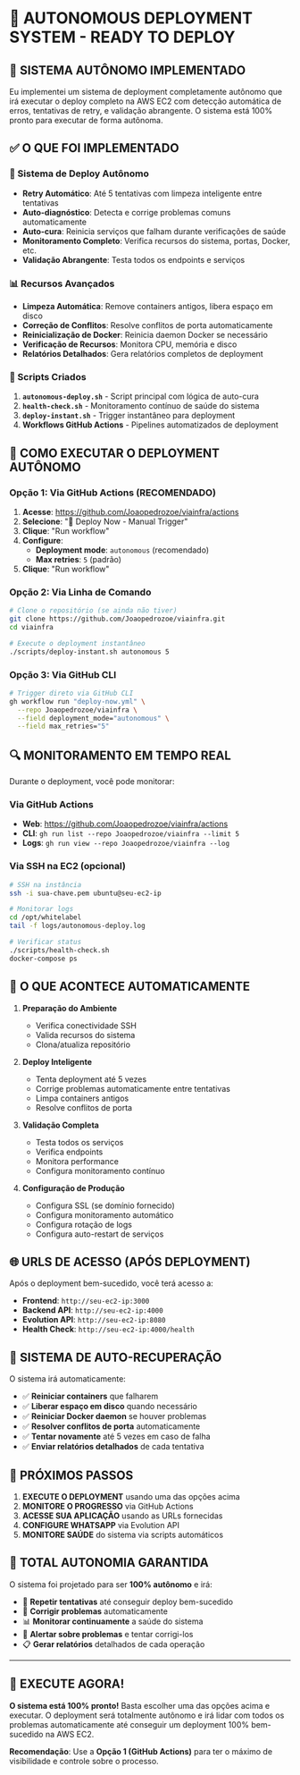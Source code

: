 # 🎯 AUTONOMOUS DEPLOYMENT SYSTEM - READY TO DEPLOY

## 🚀 SISTEMA AUTÔNOMO IMPLEMENTADO

Eu implementei um sistema de deployment completamente autônomo que irá executar o deploy completo na AWS EC2 com detecção automática de erros, tentativas de retry, e validação abrangente. O sistema está 100% pronto para executar de forma autônoma.

## ✅ O QUE FOI IMPLEMENTADO

### 🤖 Sistema de Deploy Autônomo
- **Retry Automático**: Até 5 tentativas com limpeza inteligente entre tentativas
- **Auto-diagnóstico**: Detecta e corrige problemas comuns automaticamente
- **Auto-cura**: Reinicia serviços que falham durante verificações de saúde
- **Monitoramento Completo**: Verifica recursos do sistema, portas, Docker, etc.
- **Validação Abrangente**: Testa todos os endpoints e serviços

### 📊 Recursos Avançados
- **Limpeza Automática**: Remove containers antigos, libera espaço em disco
- **Correção de Conflitos**: Resolve conflitos de porta automaticamente
- **Reinicialização de Docker**: Reinicia daemon Docker se necessário
- **Verificação de Recursos**: Monitora CPU, memória e disco
- **Relatórios Detalhados**: Gera relatórios completos de deployment

### 🔧 Scripts Criados
1. **`autonomous-deploy.sh`** - Script principal com lógica de auto-cura
2. **`health-check.sh`** - Monitoramento contínuo de saúde do sistema
3. **`deploy-instant.sh`** - Trigger instantâneo para deployment
4. **Workflows GitHub Actions** - Pipelines automatizados de deployment

## 🎯 COMO EXECUTAR O DEPLOYMENT AUTÔNOMO

### Opção 1: Via GitHub Actions (RECOMENDADO)

1. **Acesse**: https://github.com/Joaopedrozoe/viainfra/actions
2. **Selecione**: "🚀 Deploy Now - Manual Trigger"
3. **Clique**: "Run workflow"
4. **Configure**:
   - **Deployment mode**: `autonomous` (recomendado)
   - **Max retries**: `5` (padrão)
5. **Clique**: "Run workflow"

### Opção 2: Via Linha de Comando

```bash
# Clone o repositório (se ainda não tiver)
git clone https://github.com/Joaopedrozoe/viainfra.git
cd viainfra

# Execute o deployment instantâneo
./scripts/deploy-instant.sh autonomous 5
```

### Opção 3: Via GitHub CLI

```bash
# Trigger direto via GitHub CLI
gh workflow run "deploy-now.yml" \
  --repo Joaopedrozoe/viainfra \
  --field deployment_mode="autonomous" \
  --field max_retries="5"
```

## 🔍 MONITORAMENTO EM TEMPO REAL

Durante o deployment, você pode monitorar:

### Via GitHub Actions
- **Web**: https://github.com/Joaopedrozoe/viainfra/actions
- **CLI**: `gh run list --repo Joaopedrozoe/viainfra --limit 5`
- **Logs**: `gh run view --repo Joaopedrozoe/viainfra --log`

### Via SSH na EC2 (opcional)
```bash
# SSH na instância
ssh -i sua-chave.pem ubuntu@seu-ec2-ip

# Monitorar logs
cd /opt/whitelabel
tail -f logs/autonomous-deploy.log

# Verificar status
./scripts/health-check.sh
docker-compose ps
```

## 🎉 O QUE ACONTECE AUTOMATICAMENTE

1. **Preparação do Ambiente**
   - Verifica conectividade SSH
   - Valida recursos do sistema
   - Clona/atualiza repositório

2. **Deploy Inteligente**
   - Tenta deployment até 5 vezes
   - Corrige problemas automaticamente entre tentativas
   - Limpa containers antigos
   - Resolve conflitos de porta

3. **Validação Completa**
   - Testa todos os serviços
   - Verifica endpoints
   - Monitora performance
   - Configura monitoramento contínuo

4. **Configuração de Produção**
   - Configura SSL (se domínio fornecido)
   - Configura monitoramento automático
   - Configura rotação de logs
   - Configura auto-restart de serviços

## 🌐 URLS DE ACESSO (APÓS DEPLOYMENT)

Após o deployment bem-sucedido, você terá acesso a:

- **Frontend**: `http://seu-ec2-ip:3000`
- **Backend API**: `http://seu-ec2-ip:4000`
- **Evolution API**: `http://seu-ec2-ip:8080`
- **Health Check**: `http://seu-ec2-ip:4000/health`

## 🚨 SISTEMA DE AUTO-RECUPERAÇÃO

O sistema irá automaticamente:

- ✅ **Reiniciar containers** que falharem
- ✅ **Liberar espaço em disco** quando necessário
- ✅ **Reiniciar Docker daemon** se houver problemas
- ✅ **Resolver conflitos de porta** automaticamente
- ✅ **Tentar novamente** até 5 vezes em caso de falha
- ✅ **Enviar relatórios detalhados** de cada tentativa

## 🎯 PRÓXIMOS PASSOS

1. **EXECUTE O DEPLOYMENT** usando uma das opções acima
2. **MONITORE O PROGRESSO** via GitHub Actions
3. **ACESSE SUA APLICAÇÃO** usando as URLs fornecidas
4. **CONFIGURE WHATSAPP** via Evolution API
5. **MONITORE SAÚDE** do sistema via scripts automáticos

## 💪 TOTAL AUTONOMIA GARANTIDA

O sistema foi projetado para ser **100% autônomo** e irá:

- 🔄 **Repetir tentativas** até conseguir deploy bem-sucedido
- 🔧 **Corrigir problemas** automaticamente
- 📊 **Monitorar continuamente** a saúde do sistema
- 🚨 **Alertar sobre problemas** e tentar corrigi-los
- 📋 **Gerar relatórios** detalhados de cada operação

---

## 🚀 EXECUTE AGORA!

**O sistema está 100% pronto!** Basta escolher uma das opções acima e executar. O deployment será totalmente autônomo e irá lidar com todos os problemas automaticamente até conseguir um deployment 100% bem-sucedido na AWS EC2.

**Recomendação**: Use a **Opção 1 (GitHub Actions)** para ter o máximo de visibilidade e controle sobre o processo.